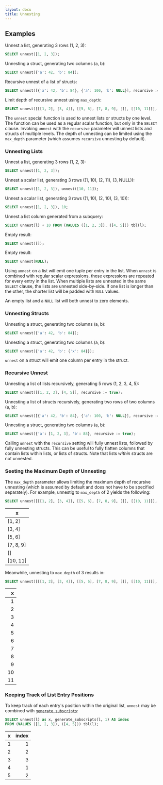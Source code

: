 ```yaml
---
layout: docu
title: Unnesting
---
```


## Examples

Unnest a list, generating 3 rows (1, 2, 3):

```sql
SELECT unnest([1, 2, 3]);
```

Unnesting a struct, generating two columns (a, b):

```sql
SELECT unnest({'a': 42, 'b': 84});
```

Recursive unnest of a list of structs:

```sql
SELECT unnest([{'a': 42, 'b': 84}, {'a': 100, 'b': NULL}], recursive := true);
```

Limit depth of recursive unnest using `max_depth`:

```sql
SELECT unnest([[[1, 2], [3, 4]], [[5, 6], [7, 8, 9], []], [[10, 11]]], max_depth := 2);
```

The `unnest` special function is used to unnest lists or structs by one level. The function can be used as a regular scalar function, but only in the `SELECT` clause. Invoking `unnest` with the `recursive` parameter will unnest lists and structs of multiple levels. The depth of unnesting can be limited using the `max_depth` parameter (which assumes `recursive` unnesting by default).

### Unnesting Lists

Unnest a list, generating 3 rows (1, 2, 3):

```sql
SELECT unnest([1, 2, 3]);
```

Unnest a scalar list, generating 3 rows ((1, 10), (2, 11), (3, NULL)):

```sql
SELECT unnest([1, 2, 3]), unnest([10, 11]);
```

Unnest a scalar list, generating 3 rows ((1, 10), (2, 10), (3, 10)):

```sql
SELECT unnest([1, 2, 3]), 10;
```

Unnest a list column generated from a subquery:

```sql
SELECT unnest(l) + 10 FROM (VALUES ([1, 2, 3]), ([4, 5])) tbl(l);
```

Empty result:

```sql
SELECT unnest([]);
```

Empty result:

```sql
SELECT unnest(NULL);
```

Using `unnest` on a list will emit one tuple per entry in the list. When `unnest` is combined with regular scalar expressions, those expressions are repeated for every entry in the list. When multiple lists are unnested in the same `SELECT` clause, the lists are unnested side-by-side. If one list is longer than the other, the shorter list will be padded with `NULL` values.

An empty list and a `NULL` list will both unnest to zero elements.

### Unnesting Structs

Unnesting a struct, generating two columns (a, b):

```sql
SELECT unnest({'a': 42, 'b': 84});
```

Unnesting a struct, generating two columns (a, b):

```sql
SELECT unnest({'a': 42, 'b': {'x': 84}});
```

`unnest` on a struct will emit one column per entry in the struct.

### Recursive Unnest

Unnesting a list of lists recursively, generating 5 rows (1, 2, 3, 4, 5):

```sql
SELECT unnest([[1, 2, 3], [4, 5]], recursive := true);
```

Unnesting a list of structs recursively, generating two rows of two columns (a, b):

```sql
SELECT unnest([{'a': 42, 'b': 84}, {'a': 100, 'b': NULL}], recursive := true);
```

Unnesting a struct, generating two columns (a, b):

```sql
SELECT unnest({'a': [1, 2, 3], 'b': 88}, recursive := true);
```

Calling `unnest` with the `recursive` setting will fully unnest lists, followed by fully unnesting structs. This can be useful to fully flatten columns that contain lists within lists, or lists of structs. Note that lists *within* structs are not unnested.

### Seeting the Maximum Depth of Unnesting

The `max_depth` parameter allows limiting the maximum depth of recursive unnesting (which is assumed by default and does not have to be specified separately).
For example, unnestig to `max_depth` of 2 yields the following:

```sql
SELECT unnest([[[1, 2], [3, 4]], [[5, 6], [7, 8, 9], []], [[10, 11]]], max_depth := 2) AS x;
```

|     x     |
|-----------|
| [1, 2]    |
| [3, 4]    |
| [5, 6]    |
| [7, 8, 9] |
| []        |
| [10, 11]  |

Meanwhile, unnesting to `max_depth` of 3 results in:

```sql
SELECT unnest([[[1, 2], [3, 4]], [[5, 6], [7, 8, 9], []], [[10, 11]]], max_depth := 3) AS x;
```

| x  |
|---:|
| 1  |
| 2  |
| 3  |
| 4  |
| 5  |
| 6  |
| 7  |
| 8  |
| 9  |
| 10 |
| 11 |

### Keeping Track of List Entry Positions

To keep track of each entry's position within the original list, `unnest` may be combined with [`generate_subscripts`](../functions/nested#generate_subscripts):

```sql
SELECT unnest(l) as x, generate_subscripts(l, 1) AS index
FROM (VALUES ([1, 2, 3]), ([4, 5])) tbl(l);
```

| x | index |
|--:|------:|
| 1 | 1     |
| 2 | 2     |
| 3 | 3     |
| 4 | 1     |
| 5 | 2     |
